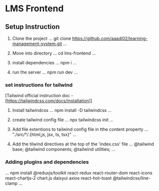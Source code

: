 # LMS Frontend

## Setup Instruction

1. Clone the project
   ...
   git clone https://github.com/aaadi02/learning-management-system.git
   ...

2. Move into directory
   ...
   cd lms-frontend
   ...

3. install dependencies
   ...
   npm i
   ...

4. run the server
   ...
   npm run dev
   ...
   
### set instructions for tailwind

[Tailwind official instruction doc - [https://tailwindcss.com/docs/installation]]

1. Install tailwindcss
   ...
   npm install -D tailwindcss
   ...

2. create tailwind config file
   ...
   npx tailwindcss init
   ...

3. Add file extentions to tailwind config file in tthe content property
   ...
   "./src/\*_/_.{html,js, jsx, ts, tsx}"
   ...

4. Add the tilwind directives at the top of the 'index.css' file
   ...
   @tailwind base;
   @tailwind components;
   @tailwind utilities;
   ...

### Adding plugins and dependencies

...
npm install @reduxjs/toolkit react-redux react-router-dom react-icons react-chartjs-2 chart.js daisyui axios react-hot-toast @tailwindcss/line-clamp
...
